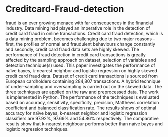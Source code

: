 # Creditcard-Fraud-detection
fraud is an ever growing menace with far consequences in the financial industry. Data mining had played an imperative role in the detection of credit card fraud in online transactions. Credit card fraud detection, which is a data mining problem, becomes challenging due to two major reasons - first, the profiles of normal and fraudulent behaviours change constantly and secondly, credit card fraud data sets are highly skewed. The performance of fraud detection in credit card transactions is greatly affected by the sampling approach on dataset, selection of variables and detection technique(s) used. This paper investigates the performance of naïve bayes, k-nearest neighbor and logistic regression on highly skewed credit card fraud data. Dataset of credit card transactions is sourced from European cardholders containing 284,807 transactions. A hybrid technique of under-sampling and oversampling is carried out on the skewed data. The three techniques are applied on the raw and preprocessed data. The work is implemented in Python. The performance of the techniques is evaluated based on accuracy, sensitivity, specificity, precision, Matthews correlation coefficient and balanced classification rate. The results shows of optimal accuracy for naïve bayes, k-nearest neighbor and logistic regression classifiers are 97.92%, 97.69% and 54.86% respectively. The comparative results show that k-nearest neighbour performs better than naïve bayes and logistic regression techniques.
